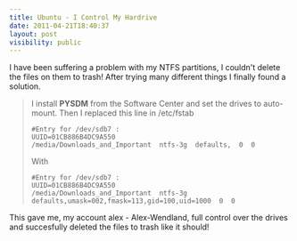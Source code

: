 ```yaml
---
title: Ubuntu - I Control My Hardrive
date: 2011-04-21T18:40:37
layout: post
visibility: public
---
```


I have been suffering a problem with my NTFS partitions, I couldn't delete the files on them to trash! After trying many different things I finally found a solution.

> I install **PYSDM** from the Software Center and set the drives to auto-mount. Then I replaced this line in /etc/fstab
>
> ```
> #Entry for /dev/sdb7 :
> UUID=01CB886B4DC9A550
> /media/Downloads_and_Important  ntfs-3g  defaults,  0  0
> ```
>
> With
>
> ```
> #Entry for /dev/sdb7 :
> UUID=01CB886B4DC9A550
> /media/Downloads_and_Important  ntfs-3g  defaults,umask=002,fmask=113,gid=100,uid=1000  0  0
> ```

This gave me, my account alex - Alex-Wendland, full control over the drives and succesfully deleted the files to trash like it should!

